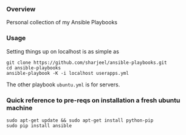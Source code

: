 ### Overview

Personal collection of my Ansible Playbooks

### Usage

Setting things up on localhost is as simple as

	git clone https://github.com/sharjeel/ansible-playbooks.git
	cd ansible-playbooks
	ansible-playbook -K -i localhost userapps.yml

The other playbook `ubuntu.yml` is for servers.


### Quick reference to pre-reqs on installation a fresh ubuntu machine

	sudo apt-get update && sudo apt-get install python-pip
	sudo pip install ansible

